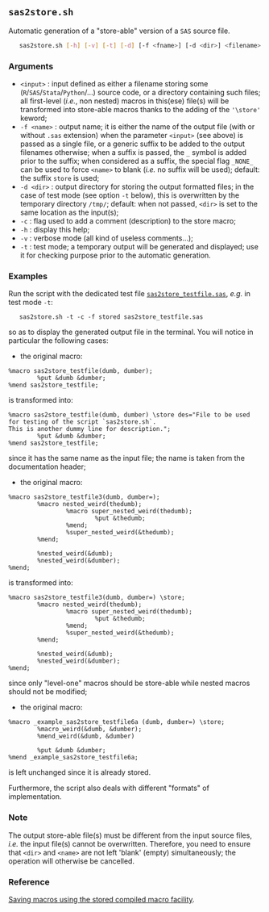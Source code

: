 ## `sas2store.sh`

Automatic generation of a "store-able" version of a `SAS` source file.

~~~bash
   sas2store.sh [-h] [-v] [-t] [-d] [-f <fname>] [-d <dir>] <filename>
~~~

### Arguments
* `<input>` : input defined as either a filename storing some (`R`/`SAS`/`Stata`/`Python`/…)
 	source code, or a directory containing such files; all first-level (_i.e._, non 
 	nested) macros in this(ese) file(s) will be transformed into store-able macros 
 	thanks to the adding of the `'\store'` keword;
* `-f <name>` : output name; it is either the name of the output file (with or without
	`.sas` extension) when the parameter `<input>` (see above) is passed as a single file,
 	or a generic suffix to be added to the output filenames otherwise; when a suffix 
 	is passed, the `_` symbol is added prior to the suffix; when considered as a suffix,
 	the special flag `_NONE_` can be used to force `<name>` to blank (_i.e._ no suffix will 
 	be used); default: the suffix `store` is used;
* `-d <dir>` : output directory for storing the output formatted files; in the case of 
 	test mode (see option `-t` below), this is overwritten by the temporary directory 
 	`/tmp/`; default: when not passed, `<dir>` is set to the same location as the input(s);
* `-c` : flag used to add a comment (description) to the store macro;
* `-h` : display this help;
* `-v` : verbose mode (all kind of useless comments…);
* `-t` : test mode; a temporary output will be generated and displayed; use it for 
	checking purpose prior to the automatic generation.

### Examples
Run the script with the dedicated test file [
`sas2store_testfile.sas`](https://github.com/gjacopo/bodylanguage/blob/master/handle/tests/sas2store_testfile.sh), 
_e.g._ in test mode `-t`:

~~~
   sas2store.sh -t -c -f stored sas2store_testfile.sas
~~~
so as to display the generated output file in the terminal. You will notice in particular the following cases:
* the original macro:
~~~
%macro sas2store_testfile(dumb, dumber);
        %put &dumb &dumber;
%mend sas2store_testfile;
~~~
is transformed into: 
~~~
%macro sas2store_testfile(dumb, dumber) \store des="File to be used for testing of the script `sas2store.sh`.
This is another dummy line for description.";
        %put &dumb &dumber;
%mend sas2store_testfile;
~~~
since it has the same name as the input file; the name is taken from the documentation header;
* the original macro:
~~~
%macro sas2store_testfile3(dumb, dumber=);
        %macro nested_weird(thedumb);
                %macro super_nested_weird(thedumb);
                        %put &thedumb;
                %mend;
                %super_nested_weird(&thedumb);
        %mend;

        %nested_weird(&dumb);
        %nested_weird(&dumber);
%mend;
~~~
is transformed into: 
~~~
%macro sas2store_testfile3(dumb, dumber=) \store;
        %macro nested_weird(thedumb);
                %macro super_nested_weird(thedumb);
                        %put &thedumb;
                %mend;
                %super_nested_weird(&thedumb);
        %mend;

        %nested_weird(&dumb);
        %nested_weird(&dumber);
%mend;
~~~
since only "level-one" macros should be store-able while nested macros should not be modified;
* the original macro:
~~~
%macro _example_sas2store_testfile6a (dumb, dumber=) \store;
        %macro_weird(&dumb, &dumber);
        %mend_weird(&dumb, &dumber)

        %put &dumb &dumber;
%mend _example_sas2store_testfile6a;
~~~
is left unchanged since it is already stored.

Furthermore, the script also deals with different "formats" of implementation.


### Note
The output store-able file(s) must be different from the input source files, _i.e._
the input file(s) cannot be overwritten. Therefore, you need to ensure that `<dir>`
and `<name>` are not left 'blank' (empty) simultaneously; the operation will otherwise
be cancelled.

### Reference
[Saving macros using the stored compiled macro facility](http://support.sas.com/documentation/cdl/en/mcrolref/61885/HTML/default/viewer.htm#a001328775.htm).

